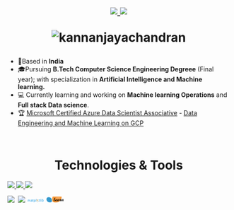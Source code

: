 <h1 align="center">
    
<p align="right">

<p align="center">
  <a href="https://twitter.com/kannanj362">
  <img src="https://skillicons.dev/icons?i=twitter" width="4%"/>
    <a href="https://www.linkedin.com/in/kannan-j-976502223/">
    <img src="https://skillicons.dev/icons?i=linkedin" width="4%"/>
  </a>
</p>
<img src="https://komarev.com/ghpvc/?username=kannanjayachandran&label=Profile%20views&color=0e75b6&style=flat"alt="kannanjayachandran"/> </p>
</h1>

- 📍Based in **India**
- 🎓Pursuing **B.Tech Computer Science Engineering Degreee** (Final year); with specialization in **Artificial Intelligence and Machine learning.** 
- 💻 Currently learning and working on **Machine learning Operations** and **Full stack Data science**. 
- 🏆 [Microsoft Certified Azure Data Scientist Associative](https://www.credly.com/badges/326e81e7-08bd-4059-8029-79bcae461534/public_url) - [Data Engineering and Machine Learning on GCP](https://coursera.org/share/720afb1a2a850ced564f75aab7f1a945)
    
<br>
 
<h1 align="center" >Technologies & Tools </h1>

<a href="https://github.com/kannanjayachandran">
    <img src="https://skillicons.dev/icons?i=c,cpp,java,python,js,ts,go" />
</a>

<a href="https://github.com/kannanjayachandran">
    <img src="https://skillicons.dev/icons?i=pytorch,tensorflow,flask,django,linux,git" />
</a>

<a href="https://github.com/kannanjayachandran">
    <img src="https://skillicons.dev/icons?i=docker,mongodb,mysql,azure,gcp,html,css,bootstrap,react,vite,nextjs,nodejs,express" />
</a>

[<img src="https://github.com/get-icon/geticon/blob/master/icons/numpy-icon.svg" width="4%"/>](https://numpy.org/doc/)
&nbsp;[<img src="https://raw.githubusercontent.com/get-icon/geticon/master/icons/pandas-icon.svg" width="3%"/>](https://pandas.pydata.org/)&nbsp;[<img src="./logo_dark.svg" width="8%"/>](https://matplotlib.org/stable/)&nbsp;[<img src="./scikit-learn-logo-small.png" width="8%"/>](https://scikit-learn.org/stable/)&nbsp;<a href="https://github.com/kannanjayachandran">
